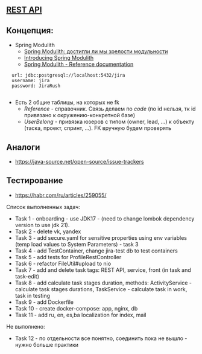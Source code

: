 ## [REST API](http://localhost:8080/doc)

## Концепция:

- Spring Modulith
    - [Spring Modulith: достигли ли мы зрелости модульности](https://habr.com/ru/post/701984/)
    - [Introducing Spring Modulith](https://spring.io/blog/2022/10/21/introducing-spring-modulith)
    - [Spring Modulith - Reference documentation](https://docs.spring.io/spring-modulith/docs/current-SNAPSHOT/reference/html/)

```
  url: jdbc:postgresql://localhost:5432/jira
  username: jira
  password: JiraRush
  
```

- Есть 2 общие таблицы, на которых не fk
    - _Reference_ - справочник. Связь делаем по _code_ (по id нельзя, тк id привязано к окружению-конкретной базе)
    - _UserBelong_ - привязка юзеров с типом (owner, lead, ...) к объекту (таска, проект, спринт, ...). FK вручную будем
      проверять

## Аналоги

- https://java-source.net/open-source/issue-trackers

## Тестирование

- https://habr.com/ru/articles/259055/

Список выполненных задач:
- Task 1 - onboarding - use JDK17 - (need to change lombok dependency version to use jdk 21).
- Task 2 - delete vk, yandex
- Task 3 - add secure.yaml for sensitive properties using env variables (temp load values to System Parameters) - task 3
- Task 4 - add TestContainer, change jira-test db to test containers
- Task 5 - add tests for ProfileRestController
- Task 6 - refactor FileUtil#upload to nio
- Task 7 - add and delete task tags: REST API, service, front (in task and task-edit)
- Task 8 - add calculate task stages duration, methods: ActivityService - calculate task stages durations, TaskService - calculate task in work, task in testing
- Task 9 - add Dockerfile
- Task 10 - create docker-compose: app, nginx, db
- Task 11 - add ru, en, es,ba localization for index, mail 

Не выполнено:
- Task 12 - по отдельности все понятно, соединить пока не вышло - нужно больше практики